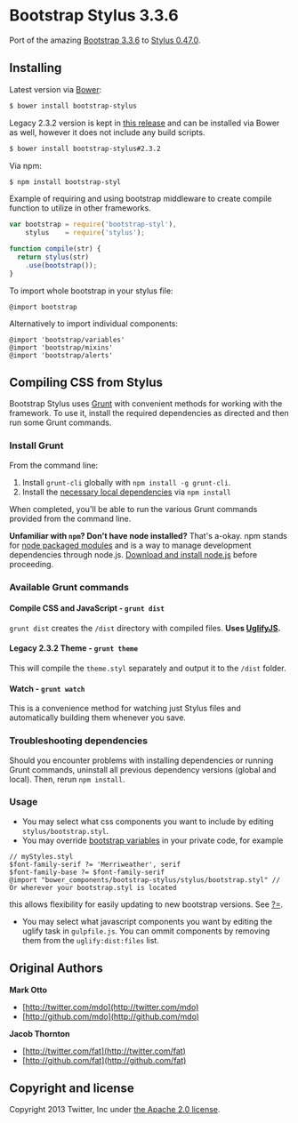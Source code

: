 Bootstrap Stylus 3.3.6
======================

Port of the amazing [Bootstrap 3.3.6](https://github.com/twbs/bootstrap) to [Stylus 0.47.0](http://learnboost.github.com/stylus/).

## Installing

Latest version via [Bower](https://github.com/bower/bower):

```bash
$ bower install bootstrap-stylus
```

Legacy 2.3.2 version is kept in [this release](https://github.com/Acquisio/bootstrap-stylus/releases/tag/v2.3.2) and can be installed via Bower as well, however it does not include any build scripts.

```bash
$ bower install bootstrap-stylus#2.3.2
```

Via npm:

```bash
$ npm install bootstrap-styl
```
Example of requiring and using bootstrap middleware to create compile function to utilize in other frameworks.
```javascript
var bootstrap = require('bootstrap-styl'),
    stylus    = require('stylus');

function compile(str) {
  return stylus(str)
    .use(bootstrap());
}
```

To import whole bootstrap in your stylus file:
```stylus
@import bootstrap
```

Alternatively to import individual components:
```stylus
@import 'bootstrap/variables'
@import 'bootstrap/mixins'
@import 'bootstrap/alerts'

```

## Compiling CSS from Stylus

Bootstrap Stylus uses [Grunt](http://gruntjs.com/) with convenient methods for working with the framework. To use it, install the required dependencies as directed and then run some Grunt commands.

### Install Grunt

From the command line:

1. Install `grunt-cli` globally with `npm install -g grunt-cli`.
2. Install the [necessary local dependencies](package.json) via `npm install`

When completed, you'll be able to run the various Grunt commands provided from the command line.

**Unfamiliar with `npm`? Don't have node installed?** That's a-okay. npm stands for [node packaged modules](http://npmjs.org/) and is a way to manage development dependencies through node.js. [Download and install node.js](http://nodejs.org/download/) before proceeding.

### Available Grunt commands

#### Compile CSS and JavaScript - `grunt dist`
`grunt dist` creates the `/dist` directory with compiled files. **Uses [UglifyJS](http://lisperator.net/uglifyjs/).**

#### Legacy 2.3.2 Theme - `grunt theme`
This will compile the `theme.styl` separately and output it to the `/dist` folder.

#### Watch - `grunt watch`
This is a convenience method for watching just Stylus files and automatically building them whenever you save.

### Troubleshooting dependencies

Should you encounter problems with installing dependencies or running Grunt commands, uninstall all previous dependency versions (global and local). Then, rerun `npm install`.

### Usage
* You may select what css components you want to include by editing `stylus/bootstrap.styl`.
* You may override [bootstrap variables](http://getbootstrap.com/customize/#less-variables) in your private code, for example
```
// myStyles.styl
$font-family-serif ?= 'Merriweather', serif
$font-family-base ?= $font-family-serif
@import "bower_components/bootstrap-stylus/stylus/bootstrap.styl" // Or wherever your bootstrap.styl is located
```
this allows flexibility for easily updating to new bootstrap versions. See [?=](https://learnboost.github.io/stylus/docs/operators.html#conditional-assignment--).
* You may select what javascript components you want by editing the uglify task in `gulpfile.js`. You can ommit components by removing them from the `uglify:dist:files` list.

## Original Authors

**Mark Otto**

+ [http://twitter.com/mdo](http://twitter.com/mdo)
+ [http://github.com/mdo](http://github.com/mdo)

**Jacob Thornton**

+ [http://twitter.com/fat](http://twitter.com/fat)
+ [http://github.com/fat](http://github.com/fat)



## Copyright and license

Copyright 2013 Twitter, Inc under [the Apache 2.0 license](LICENSE).
